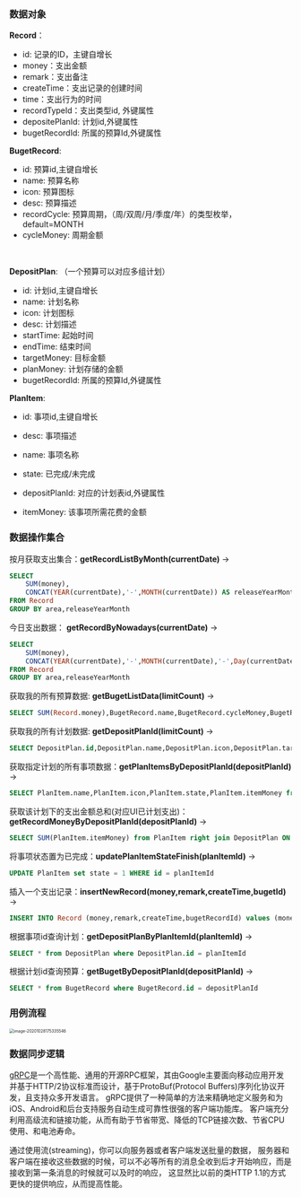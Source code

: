 ### 数据对象

**Record**：

- id: 记录的ID，主键自增长
- money：支出金额
- remark：支出备注
- createTime：支出记录的创建时间
- time：支出行为的时间
- recordTypeId：支出类型id, 外键属性
- depositePlanId: 计划id,外键属性
- bugetRecordId: 所属的预算Id,外键属性



**BugetRecord**:



- id: 预算id,主键自增长
- name: 预算名称
- icon: 预算图标  
- desc: 预算描述
- recordCycle: 预算周期，（周/双周/月/季度/年）的类型枚举，default=MONTH
- cycleMoney: 周期金额

​	

**DepositPlan**: （一个预算可以对应多组计划）

- id: 计划id,主键自增长
- name: 计划名称
- icon: 计划图标
- desc: 计划描述
- startTime: 起始时间
- endTime: 结束时间
- targetMoney: 目标金额
- planMoney: 计划存储的金额
- bugetRecordId: 所属的预算Id,外键属性

**PlanItem**:

- id: 事项id,主键自增长

- desc: 事项描述

- name: 事项名称

- state: 已完成/未完成

- depositPlanId: 对应的计划表id,外键属性

- itemMoney: 该事项所需花费的金额

  

### 数据操作集合

按月获取支出集合：**getRecordListByMonth(currentDate)**  -> 

```sql
SELECT 
    SUM(money),
    CONCAT(YEAR(currentDate),'-',MONTH(currentDate)) AS releaseYearMonth
FROM Record
GROUP BY area,releaseYearMonth
```

今日支出数据： **getRecordByNowadays(currentDate)**  ->

```sql
SELECT 
    SUM(money),
    CONCAT(YEAR(currentDate),'-',MONTH(currentDate),'-',Day(currentDate)) AS releaseYearMonth
FROM Record
GROUP BY area,releaseYearMonth
```

获取我的所有预算数据: **getBugetListData(limitCount)**  ->

```sql
SELECT SUM(Record.money),BugetRecord.name,BugetRecord.cycleMoney,BugetRecord.icon,BugetRecord.desc from Record right join BugetRecord ON Record.bugetRecordId = BugetRecord.id limit limitCount
```

获取我的所有计划数据: **getDepositPlanId(limitCount)** ->

```sql
SELECT DepositPlan.id,DepositPlan.name,DepositPlan.icon,DepositPlan.targetMoney,(select (DepositPlan.planMoney * (DepositPlan.startTime - DepositPlan.endTime))  as savedMoney from DepositPlan limit limitCount
```

 获取指定计划的所有事项数据：**getPlanItemsByDepositPlanId(depositPlanId)** ->

```sql
SELECT PlanItem.name,PlanItem.icon,PlanItem.state,PlanItem.itemMoney from PlanItem right join DepositPlan ON PlanItem.depositPlanId = depositPlanId
```

获取该计划下的支出金额总和(对应UI已计划支出)：**getRecordMoneyByDepositPlanId(depositPlanId)** ->

```sql
SELECT SUM(PlanItem.itemMoney) from PlanItem right join DepositPlan ON PlanItem.depositPlanId = depositPlanId where PlanItem.state = 1
```

将事项状态置为已完成：**updatePlanItemStateFinish(planItemId)** ->

```sql
UPDATE PlanItem set state = 1 WHERE id = planItemId
```

插入一个支出记录：**insertNewRecord(money,remark,createTime,bugetId)**  ->

```sql
INSERT INTO Record (money,remark,createTime,bugetRecordId) values (money,remark,createTime,bugetId)
```

根据事项id查询计划：**getDepositPlanByPlanItemId(planItemId)**  -> 

```sql
SELECT * from DepositPlan where DepositPlan.id = planItemId
```

根据计划id查询预算：**getBugetByDepositPlanId(depositPlanId)** -> 

```sql
SELECT * from BugetRecord where BugetRecord.id = depositPlanId
```



### 用例流程

<img src="/Users/zhangchongchong/Library/Application Support/typora-user-images/image-20201028175335546.png" alt="image-20201028175335546" style="zoom:50%;" />

### 数据同步逻辑

[gRPC](http://www.grpc.io/)是一个高性能、通用的开源RPC框架，其由Google主要面向移动应用开发并基于HTTP/2协议标准而设计，基于ProtoBuf(Protocol Buffers)序列化协议开发，且支持众多开发语言。 gRPC提供了一种简单的方法来精确地定义服务和为iOS、Android和后台支持服务自动生成可靠性很强的客户端功能库。 客户端充分利用高级流和链接功能，从而有助于节省带宽、降低的TCP链接次数、节省CPU使用、和电池寿命。

通过使用流(streaming)，你可以向服务器或者客户端发送批量的数据， 服务器和客户端在接收这些数据的时候，可以不必等所有的消息全收到后才开始响应，而是接收到第一条消息的时候就可以及时的响应， 这显然比以前的类HTTP 1.1的方式更快的提供响应，从而提高性能。




